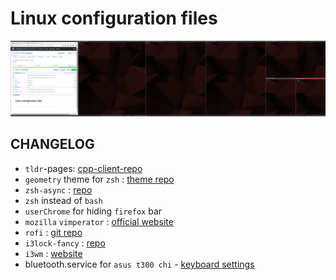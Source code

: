 # Linux configuration files

![Result](./result.png)

## CHANGELOG
- `tldr`-pages: [cpp-client-repo](https://github.com/tldr-pages/tldr-cpp-client)
- `geometry` theme for `zsh` : [theme repo](https://github.com/geometry-zsh/geometry)
- `zsh-async` : [repo](https://github.com/mafredri/zsh-async)
- `zsh` instead of `bash`
- `userChrome` for hiding `firefox` bar
- `mozilla` `vimperator` : [official website](http://vimperator.org/)
- `rofi` : [git repo](https://github.com/DaveDavenport/rofi/)
- `i3lock-fancy` : [repo](https://github.com/meskarune/i3lock-fancy)
- `i3wm` : [website](https://i3wm.org/)
- bluetooth.service for `asus t300 chi` - [keyboard settings](https://github.com/timadevelop/asusT300chi_configs/tree/master/keyboard)
